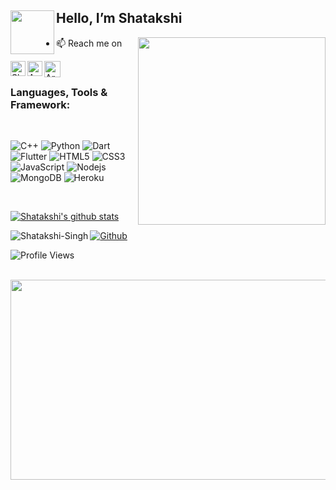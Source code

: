
<h2><img align="left" src="https://static.wixstatic.com/media/f5d826_8ac5ee7901b145d1bdaf7536dd808aa3~mv2.gif" width="70"  > Hello, I’m Shatakshi </h2>

<img align="right" src="https://media.giphy.com/media/RLVRJ2IvpdHVHFPWNo/giphy.gif" width="300" style="max-width:100%;">

- 📫 Reach me on 
<p align="left">
 
   <a href="https://www.linkedin.com/in/shatakshi-singh-5b750b18b/">
    <img align="left" alt="Shubhamdeep Jha | Linkedin" width="24px" src="https://github.com/TheDudeThatCode/TheDudeThatCode/blob/master/Assets/Linkedin.svg" />
  </a>
  <a href="https://www.instagram.com/s.shatakshi/">
    <img align="left" alt="Aravind C | Instagram" width="24px" src="https://github.com/TheDudeThatCode/TheDudeThatCode/blob/master/Assets/Instagram.svg" />
  </a>
  <a href="mailto:ss8664@srmist.edu.in">
    <img align="left" alt="Aravind C| Gmail" width="26px" src="https://github.com/TheDudeThatCode/TheDudeThatCode/blob/master/Assets/Gmail.svg" />
  </a>

</p>
<br>



### Languages, Tools & Framework:

<br>

![C++](https://img.shields.io/badge/C%2B%2B-00599C?style=flat-square&logo=C%2B%2B&logoColor=red")
![Python](https://img.shields.io/badge/-Python-black?style=flat-square&logo=Python)
![Dart](https://img.shields.io/badge/-Dart-E34F26?style=flat-square&logo=Dart)
![Flutter](https://img.shields.io/badge/-Flutter-teal?style=flat-square&logo=Flutter)
![HTML5](https://img.shields.io/badge/-HTML5-E34F26?style=flat-square&logo=html5&logoColor=white)
![CSS3](https://img.shields.io/badge/-CSS3-1572B6?style=flat-square&logo=css3)
![JavaScript](https://img.shields.io/badge/-JavaScript-black?style=flat-square&logo=javascript)
![Nodejs](https://img.shields.io/badge/-Nodejs-black?style=flat-square&logo=Node.js)
![MongoDB](https://img.shields.io/badge/-MongoDB-black?style=flat-square&logo=mongodb)
![Heroku](https://img.shields.io/badge/-Heroku-430098?style=flat-square&logo=heroku)

<br>

[![Shatakshi's github stats](https://github-readme-stats.vercel.app/api?username=shatakshi-singh&theme=tokyonight)](https://github.com/shatakshi-singh/github-readme-stats)

<img align="left" src="https://github-readme-stats.vercel.app/api/top-langs/?username=shatakshi-singh&theme=radical&layout=compact&hide=html" alt="Shatakshi-Singh" /> 

[![Github](https://img.shields.io/github/followers/shatakshi-singh?label=Follow&style=social)](https://github.com/shatakshi-singh)


![Profile Views](https://komarev.com/ghpvc/?username=Shatakshi-Singh&color=brightgreen)

<br>

<img align="left" height="320" width="860" src="https://activity-graph.herokuapp.com/graph?username=Shatakshi-Singh&theme=react-dark"/>



<!---
Shatakshi-Singh/Shatakshi-Singh is a ✨ special ✨ repository because its `README.md` (this file) appears on your GitHub profile.
You can click the Preview link to take a look at your changes.
--->
